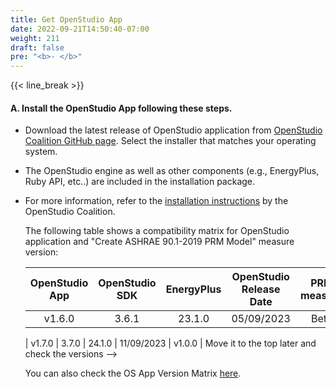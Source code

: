 ```yaml
---
title: Get OpenStudio App
date: 2022-09-21T14:50:40-07:00
weight: 211
draft: false
pre: "<b>- </b>"
---
```


{{< line_break >}}

#### A. Install the OpenStudio App following these steps. 

- Download the latest release of OpenStudio application from [OpenStudio Coalition GitHub page](https://github.com/openstudiocoalition/OpenStudioApplication/releases). Select the installer that matches your operating system.
- The OpenStudio engine as well as other components (e.g., EnergyPlus, Ruby API, etc..) are included in the installation package.
- For more information, refer to the [installation instructions](https://openstudiocoalition.org/getting_started/getting_started/) by the OpenStudio Coalition.

  The following table shows a compatibility matrix for OpenStudio application and "Create ASHRAE 90.1-2019 PRM Model" measure version:

  | OpenStudio App | OpenStudio SDK | EnergyPlus | OpenStudio Release Date |     PRM measure     | 
  | :------------: | :------------: | :--------: | :---------------------: | :-----------------: |
  |     v1.6.0     |     3.6.1      |   23.1.0   |       05/09/2023        |        Beta         |

  <!-->  |     v1.7.0     |     3.7.0      |   24.1.0   |       11/09/2023        |       v1.0.0        | Move it to the top later and check the versions --> 

   You can also check the OS App Version Matrix [here](https://github.com/openstudiocoalition/OpenStudioApplication/wiki/OpenStudio-Application-Version-Compatibility-Matrix). 